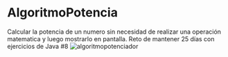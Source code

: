 # AlgoritmoPotencia
Calcular la potencia de un numero sin necesidad de realizar una operación matematica y luego mostrarlo en pantalla. Reto de mantener 25 días con ejercicios de Java #8
![algoritmopotenciador](https://github.com/carlosjvargase/AlgoritmoPotencia/assets/104727028/234142eb-a218-4955-a78e-24b8b334311e)
